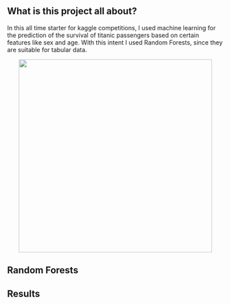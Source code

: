 ## What is this project all about?
In this all time starter for kaggle competitions, I used machine learning for the prediction of the survival of titanic passengers based on certain features like sex and age. 
With this intent I used Random Forests, since they are suitable for tabular data.

<p align = "center">
  <img src="https://cdn.britannica.com/79/4679-050-BC127236/Titanic.jpg" width="450" >
</p>


## Random Forests
## Results
